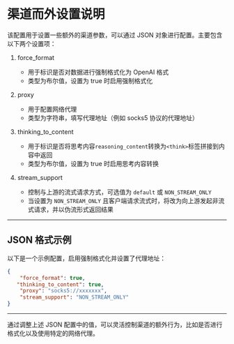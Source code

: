 # 渠道而外设置说明

该配置用于设置一些额外的渠道参数，可以通过 JSON 对象进行配置。主要包含以下两个设置项：

1. force_format
    - 用于标识是否对数据进行强制格式化为 OpenAI 格式
    - 类型为布尔值，设置为 true 时启用强制格式化

2. proxy
    - 用于配置网络代理
    - 类型为字符串，填写代理地址（例如 socks5 协议的代理地址）

3. thinking_to_content
   - 用于标识是否将思考内容`reasoning_content`转换为`<think>`标签拼接到内容中返回
   - 类型为布尔值，设置为 true 时启用思考内容转换
4. stream_support
   - 控制与上游的流式请求方式，可选值为 `default` 或 `NON_STREAM_ONLY`
   - 当设置为 `NON_STREAM_ONLY` 且客户端请求流式时，将改为向上游发起非流式请求，并以伪流形式返回结果

--------------------------------------------------------------

## JSON 格式示例

以下是一个示例配置，启用强制格式化并设置了代理地址：

```json
{
    "force_format": true,
   "thinking_to_content": true,
    "proxy": "socks5://xxxxxxx",
    "stream_support": "NON_STREAM_ONLY"
}
```

--------------------------------------------------------------

通过调整上述 JSON 配置中的值，可以灵活控制渠道的额外行为，比如是否进行格式化以及使用特定的网络代理。
